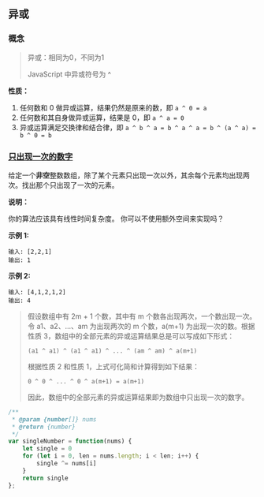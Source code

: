 ## 异或

### 概念

> 异或：相同为0，不同为1
> 
> JavaScript 中异或符号为 ^

**性质：**

1. 任何数和 0 做异或运算，结果仍然是原来的数，即 `a ^ 0 = a`
2. 任何数和其自身做异或运算，结果是 0，即 `a ^ a = 0`
3. 异或运算满足交换律和结合律，即 `a ^ b ^ a = b ^ a ^ a = b ^ (a ^ a) = b ^ 0 = b`

### [只出现一次的数字](https://leetcode-cn.com/problems/single-number/)

给定一个**非空**整数数组，除了某个元素只出现一次以外，其余每个元素均出现两次。找出那个只出现了一次的元素。

**说明：**

你的算法应该具有线性时间复杂度。 你可以不使用额外空间来实现吗？

**示例 1:**

```
输入: [2,2,1]
输出: 1
```

**示例 2:**

```
输入: [4,1,2,1,2]
输出: 4
```

> 假设数组中有 2m + 1 个数，其中有 m 个数各出现两次，一个数出现一次。令 a1、a2、...、am 为出现两次的 m 个数，a(m+1) 为出现一次的数。根据性质 3，数组中的全部元素的异或运算结果总是可以写成如下形式：
> 
> `(a1 ^ a1) ^ (a1 ^ a1) ^ ... ^ (am ^ am) ^ a(m+1)`
> 
> 根据性质 2 和性质 1，上式可化简和计算得到如下结果：
> 
> `0 ^ 0 ^ ... ^ 0 ^ a(m+1) = a(m+1)`
> 
> 因此，数组中的全部元素的异或运算结果即为数组中只出现一次的数字。

```js
/**
 * @param {number[]} nums
 * @return {number}
 */
var singleNumber = function(nums) {
    let single = 0
    for (let i = 0, len = nums.length; i < len; i++) {
        single ^= nums[i]
    }
    return single
};
```
